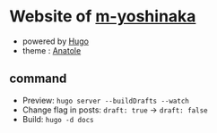 # Website of [m-yoshinaka](https://github.com/m-yoshinaka)
* powered by [Hugo](https://gohugo.io/)
* theme : [Anatole](https://github.com/lxndrblz/anatole/)

## command
* Preview: `hugo server --buildDrafts --watch`
* Change flag in posts: `draft: true` → `draft: false`
* Build: `hugo -d docs`
